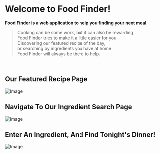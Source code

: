 # Welcome to Food Finder!
<!-- <Your Applications title>: A description of your application. Background info of the application is a nice touch.
  Screenshot(s): Images of your actual application. -->
**Food Finder is a web application to help you finding your next meal**<br>
> Cooking can be some work, but it can also be rewarding<br>
> Food Finder tries to make it a little easier for you<br>
> Discovering our featured recipe of the day,<br>
> or searching by ingredients you have at home<br>
> Food Finder will always be there to help.<br>
<br>

## Our Featured Recipe Page <br>
![Image](https://i.imgur.com/hDhMwO1.png)<br>

## Navigate To Our Ingredient Search Page <br>
![Image](https://i.imgur.com/tfjaDZI.png)<br>

## Enter An Ingredient, And Find Tonight's Dinner! <br>
![Image](https://i.imgur.com/hDhMwO1.png)<br>

<!-- Technologies Used: List of the technologies used, e.g., JavaScript, HTML, CSS... -->


<!-- Getting Started: In this section include the link to your deployed application and any instructions you deem important. -->


<!-- Next Steps: Planned future enhancements (icebox items). -->


